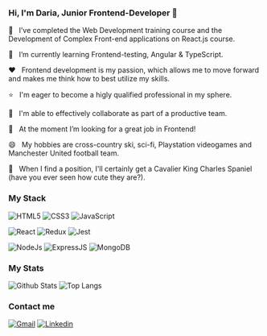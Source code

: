 ### Hi, I'm Daria, Junior Frontend-Developer 👋

🔭  &nbsp; I’ve completed the Web Development training course and the Development of Complex Front-end applications on React.js course.

🌱  &nbsp; I’m currently learning Frontend-testing, Angular & TypeScript.

❤️  &nbsp; Frontend development is my passion, which allows me to move forward and makes me think how to best utilize my skills.

⭐  &nbsp; I'm eager to become a higly qualified professional in my sphere.

👯  &nbsp; I'm able to effectively collaborate as part of a productive team.

🤔  &nbsp; At the moment I’m looking for a great job in Frontend!

😄  &nbsp; My hobbies are cross-country ski, sci-fi, Playstation videogames and Manchester United football team.

🐶  &nbsp; When I find a position, I'll certainly get a Cavalier King Charles Spaniel (have you ever seen how cute they are?).


### My Stack
![HTML5](https://img.shields.io/badge/HTML5-E34F26?style=for-the-badge&logo=html5&logoColor=white)
![CSS3](https://img.shields.io/badge/CSS3-1572B6?style=for-the-badge&logo=css3&logoColor=white)
![JavaScript](https://img.shields.io/badge/JavaScript-F7DF1E?style=for-the-badge&logo=javascript&logoColor=black)

![React](https://img.shields.io/badge/React-20232A?style=for-the-badge&logo=react&logoColor=61DAFB)
![Redux](https://img.shields.io/badge/Redux-593D88?style=for-the-badge&logo=redux&logoColor=white)
![Jest](https://img.shields.io/badge/Jest-C21325?style=for-the-badge&logo=jest&logoColor=white)

![NodeJs](https://img.shields.io/badge/Node.js-43853D?style=for-the-badge&logo=node.js&logoColor=white)
![ExpressJS](https://img.shields.io/badge/Express.js-404D59?style=for-the-badge)
![MongoDB](https://img.shields.io/badge/MongoDB-4EA94B?style=for-the-badge&logo=mongodb&logoColor=white)

### My Stats
![Github Stats](https://github-readme-stats.vercel.app/api?username=dariaovch&theme=default&show_icons=true&hide_title=true) 
![Top Langs](https://github-readme-stats.vercel.app/api/top-langs/?username=dariaovch&hide_title=true&lang_count=3)

### Contact me
[![Gmail](https://img.shields.io/badge/Gmail-D14836?style=for-the-badge&logo=gmail&logoColor=white)](mailto:dariaovch94@gmail.com)
[![Linkedin](https://img.shields.io/badge/LinkedIn-0077B5?style=for-the-badge&logo=linkedin&logoColor=white)](https://www.linkedin.com/in/daria-ovchinnikova-6a62481b7/?locale=en_US)
